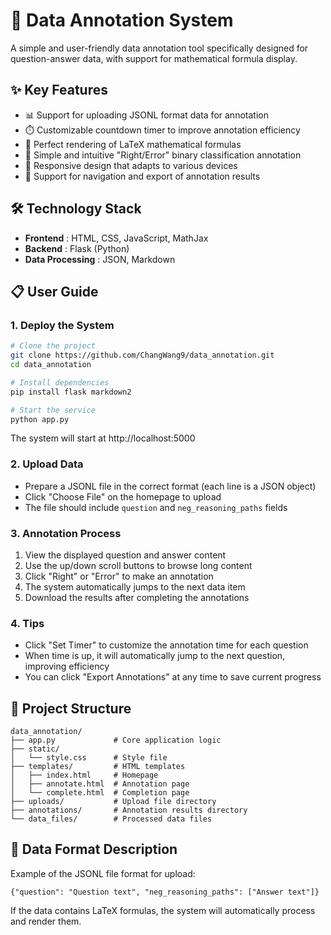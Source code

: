 
# 🚀 Data Annotation System

A simple and user-friendly data annotation tool specifically designed for question-answer data, with support for mathematical formula display.

## ✨ Key Features

* 📊 Support for uploading JSONL format data for annotation
* ⏱️ Customizable countdown timer to improve annotation efficiency
* 🧮 Perfect rendering of LaTeX mathematical formulas
* 📝 Simple and intuitive "Right/Error" binary classification annotation
* 📱 Responsive design that adapts to various devices
* 🔄 Support for navigation and export of annotation results

## 🛠️ Technology Stack

* **Frontend** : HTML, CSS, JavaScript, MathJax
* **Backend** : Flask (Python)
* **Data Processing** : JSON, Markdown

## 📋 User Guide

### 1. Deploy the System

```bash
# Clone the project
git clone https://github.com/ChangWang9/data_annotation.git
cd data_annotation

# Install dependencies
pip install flask markdown2

# Start the service
python app.py
```

The system will start at http://localhost:5000

### 2. Upload Data

* Prepare a JSONL file in the correct format (each line is a JSON object)
* Click "Choose File" on the homepage to upload
* The file should include `question` and `neg_reasoning_paths` fields

### 3. Annotation Process

1. View the displayed question and answer content
2. Use the up/down scroll buttons to browse long content
3. Click "Right" or "Error" to make an annotation
4. The system automatically jumps to the next data item
5. Download the results after completing the annotations

### 4. Tips

* Click "Set Timer" to customize the annotation time for each question
* When time is up, it will automatically jump to the next question, improving efficiency
* You can click "Export Annotations" at any time to save current progress

## 📁 Project Structure

```
data_annotation/
├── app.py             # Core application logic
├── static/
│   └── style.css      # Style file
├── templates/         # HTML templates
│   ├── index.html     # Homepage
│   ├── annotate.html  # Annotation page
│   └── complete.html  # Completion page
├── uploads/           # Upload file directory
├── annotations/       # Annotation results directory
└── data_files/        # Processed data files
```

## 📝 Data Format Description

Example of the JSONL file format for upload:

```jsonl
{"question": "Question text", "neg_reasoning_paths": ["Answer text"]}
```

If the data contains LaTeX formulas, the system will automatically process and render them.
